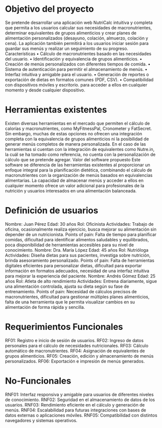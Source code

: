# Objetivo del proyecto
Se pretende desarrollar una aplicación web NutriCalc intuitiva y completa que permita a los usuarios calcular sus necesidades de macronutrientes, determinar equivalentes de grupos alimenticios y crear planes de alimentación personalizados (desayuno, colación, almuerzo, colación y cena). La aplicación también permitirá a los usuarios iniciar sesión para guardar sus menús y realizar un seguimiento de su progreso.
Características
•	Cálculo de macronutrientes basado en las necesidades del usuario.
•	Identificación y equivalencia de grupos alimenticios.
•	Creación de menús personalizados con diferentes tiempos de comida.
•	Sistema de autenticación para permitir el almacenamiento de menús.
•	Interfaz intuitiva y amigable para el usuario.
•	Generación de reportes o exportación de dietas en formatos comunes (PDF, CSV).
•	Compatibilidad con dispositivos móviles y escritorio. para acceder a ellos en cualquier momento y desde cualquier dispositivo.
# Herramientas existentes
Existen diversas herramientas en el mercado que permiten el cálculo de calorías y macronutrientes, como MyFitnessPal, Cronometer y FatSecret. Sin embargo, muchas de estas opciones no ofrecen una integración completa con la equivalencia de grupos alimenticios ni la posibilidad de generar menús completos de manera personalizada. En el caso de las herramientas si cuentan con la integración de equivalentes como Nutre.in, la cuál se ha tomado como referencia, no cuenta con la personalización de cálculo que se pretende agregar.
Valor del software propuesto
Este software se diferencia de las herramientas existentes al proporcionar un enfoque integral para la planificación dietética, combinando el cálculo de macronutrientes con la organización de menús basados en equivalencias alimentarias. La capacidad de almacenar menús y acceder a ellos en cualquier momento ofrece un valor adicional para profesionales de la nutrición y usuarios interesados en una alimentación balanceada.
# Definición de usuarios
Nombre: Juan Pérez
Edad: 30 años
Rol: Oficinista
Actividades: Trabajo de oficina, ocasionalmente realiza ejercicio, busca mejorar su alimentación sin depender de un nutricionista.
Points of pain: Falta de tiempo para planificar comidas, dificultad para identificar alimentos saludables y equilibrados, poca disponibilidad de herramientas accesibles para su nivel de conocimiento.
Nombre: Dra. María López
Edad: 45 años
Rol: Nutrióloga
Actividades: Diseña dietas para sus pacientes, investiga sobre nutrición, brinda asesoramiento personalizado.
Points of pain: Falta de herramientas digitales eficientes para personalizar dietas, dificultad para exportar información en formatos adecuados, necesidad de una interfaz intuitiva para mejorar la experiencia del paciente.
Nombre: Andrés Gómez
Edad: 25 años
Rol: Atleta de alto rendimiento
Actividades: Entrena diariamente, sigue una alimentación controlada, ajusta su dieta según su fase de entrenamiento.
Points of pain: Necesidad de cálculos precisos de macronutrientes, dificultad para gestionar múltiples planes alimenticios, falta de una herramienta que le permita visualizar cambios en su alimentación de forma rápida y sencilla.
# Requerimientos Funcionales
RF01: Registro e inicio de sesión de usuarios.
RF02: Ingreso de datos personales para el cálculo de necesidades nutricionales.
RF03: Cálculo automático de macronutrientes.
RF04: Asignación de equivalentes de grupos alimenticios.
RF05: Creación, edición y almacenamiento de menús personalizados.
RF06: Exportación e impresión de menús generados.
# No-Funcionales
RNF01: Interfaz responsiva y amigable para usuarios de diferentes niveles de conocimiento.
RNF02: Seguridad en el almacenamiento de datos de los usuarios.
RNF03: Rendimiento eficiente en el cálculo y generación de menús.
RNF04: Escalabilidad para futuras integraciones con bases de datos externas o aplicaciones móviles.
RNF05: Compatibilidad con distintos navegadores y sistemas operativos.
